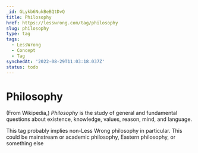 ```yaml
---
_id: GLykb6NukBeBQtDvQ
title: Philosophy
href: https://lesswrong.com/tag/philosophy
slug: philosophy
type: tag
tags:
  - LessWrong
  - Concept
  - Tag
synchedAt: '2022-08-29T11:03:18.037Z'
status: todo
---
```


# Philosophy

(From Wikipedia,) *Philosophy* is the study of general and fundamental questions about existence, knowledge, values, reason, mind, and language.

This tag probably implies non-Less Wrong philosophy in particular. This could be mainstream or academic philosophy, Eastern philosophy, or something else

